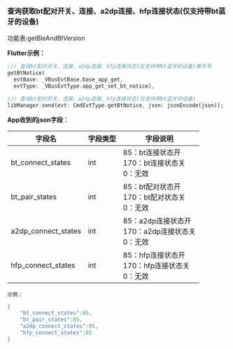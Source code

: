 ### 查询获取bt配对开关、连接、a2dp连接、hfp连接状态(仅支持带bt蓝牙的设备)


功能表:getBleAndBtVersion

**Flutter示例：**

```dart
/// 查询bt配对开关、连接、a2dp连接、hfp连接状态(仅支持带bt蓝牙的设备)事件号
getBtNotice(
  evtBase: _VBusEvtBase.base_app_get,
  evtType: _VBusEvtType.app_get_set_bt_notice),

/// 查询bt配对开关、连接、a2dp连接、hfp连接状态(仅支持带bt蓝牙的设备)
libManager.send(evt: CmdEvtType.getBtNotice, json: jsonEncode(json));
```



**App收到的json字段**：

| 字段名              | 字段类型 | 字段说明                                                     |
| ------------------- | -------- | ------------------------------------------------------------ |
| bt_connect_states   | int      | 85：bt连接状态开<br />170：bt连接状态关<br />0：无效   |
| bt_pair_states      | int      | 85：bt配对状态开<br />170：bt配对状态关<br />0：无效   |
| a2dp_connect_states | int      | 85：a2dp连接状态开<br />170：a2dp连接状态关<br />0：无效 |
| hfp_connect_states  | int      | 85：hfp连接状态开<br />170：hfp连接状态关<br />0：无效 |


`示例：`

```c
{
    "bt_connect_states":85,
    "bt_pair_states":85,
    "a2dp_connect_states":85,
    "hfp_connect_states":85
}
```
